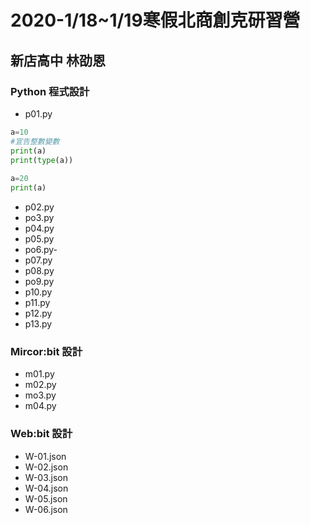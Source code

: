 # 2020-1/18~1/19寒假北商創克研習營
## 新店高中    林劭恩

### Python 程式設計
- p01.py
``` python
a=10
#宣告整數變數
print(a)
print(type(a))
  
a=20
print(a)
```
- p02.py
- po3.py
- p04.py
- p05.py
- po6.py- 
- p07.py
- p08.py
- po9.py
- p10.py
- p11.py
- p12.py
- p13.py
### Mircor:bit 設計
- m01.py
- m02.py
- mo3.py
- m04.py
### Web:bit 設計
- W-01.json
- W-02.json
- W-03.json
- W-04.json
- W-05.json
- W-06.json
